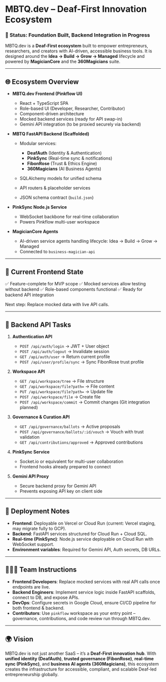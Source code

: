 # MBTQ.dev – Deaf-First Innovation Ecosystem

### 🚀 Status: Foundation Built, Backend Integration in Progress

MBTQ.dev is a **Deaf-First ecosystem** built to empower entrepreneurs, researchers, and creators with AI-driven, accessible business tools. It is designed around the **Idea → Build → Grow → Managed** lifecycle and powered by **MagicianCore** and the **360Magicians** suite.

---

## 🌐 Ecosystem Overview

* **MBTQ.dev Frontend (Pinkflow UI)**

  * React + TypeScript SPA
  * Role-based UI (Developer, Researcher, Contributor)
  * Component-driven architecture
  * Mocked backend services (ready for API swap-in)
  * Gemini API integration (to be proxied securely via backend)

* **MBTQ FastAPI Backend (Scaffolded)**

  * Modular services:

    * **DeafAuth** (Identity & Authentication)
    * **PinkSync** (Real-time sync & notifications)
    * **FibonRose** (Trust & Ethics Engine)
    * **360Magicians** (AI Business Agents)
  * SQLAlchemy models for unified schema
  * API routers & placeholder services
  * JSON schema contract (`build.json`)

* **PinkSync Node.js Service**

  * WebSocket backbone for real-time collaboration
  * Powers Pinkflow multi-user workspace

* **MagicianCore Agents**

  * AI-driven service agents handling lifecycle: Idea → Build → Grow → Managed
  * Connected to `business-magician-api`

---

## 📌 Current Frontend State

✅ Feature-complete for MVP scope
✅ Mocked services allow testing without backend
✅ Role-based components functional
✅ Ready for backend API integration

Next step: Replace mocked data with live API calls.

---

## 📌 Backend API Tasks

1. **Authentication API**

   * `POST /api/auth/login` → JWT + User object
   * `POST /api/auth/logout` → Invalidate session
   * `GET /api/auth/user` → Return current profile
   * `POST /api/user/profile/sync` → Sync FibonRose trust profile

2. **Workspace API**

   * `GET /api/workspace/tree` → File structure
   * `GET /api/workspace/file?path=` → File content
   * `PUT /api/workspace/file?path=` → Update file
   * `POST /api/workspace/file` → Create file
   * `POST /api/workspace/commit` → Commit changes (Git integration planned)

3. **Governance & Curation API**

   * `GET /api/governance/ballots` → Active proposals
   * `POST /api/governance/ballots/:id/vouch` → Vouch with trust validation
   * `GET /api/contributions/approved` → Approved contributions

4. **PinkSync Service**

   * Socket.io or equivalent for multi-user collaboration
   * Frontend hooks already prepared to connect

5. **Gemini API Proxy**

   * Secure backend proxy for Gemini API
   * Prevents exposing API key on client side

---

## 📌 Deployment Notes

* **Frontend**: Deployable on Vercel or Cloud Run (current: Vercel staging, may migrate fully to GCP).
* **Backend**: FastAPI services structured for Cloud Run + Cloud SQL.
* **Real-time (PinkSync)**: Node.js service deployable on Cloud Run with WebSocket support.
* **Environment variables**: Required for Gemini API, Auth secrets, DB URLs.

---

## 🧑‍🤝‍🧑 Team Instructions

* **Frontend Developers**: Replace mocked services with real API calls once endpoints are live.
* **Backend Engineers**: Implement service logic inside FastAPI scaffolds, connect to DB, and expose APIs.
* **DevOps**: Configure secrets in Google Cloud, ensure CI/CD pipeline for both frontend & backend.
* **Contributors**: Use `pinkflow` workspace as your entry point – governance, contributions, and code review run through MBTQ.dev.

---

## 🌍 Vision

MBTQ.dev is not just another SaaS – it’s a **Deaf-First innovation hub**. With **unified identity (DeafAuth)**, **trusted governance (FibonRose)**, **real-time sync (PinkSync)**, and **business AI agents (360Magicians)**, this ecosystem creates the infrastructure for accessible, compliant, and scalable Deaf-led entrepreneurship globally.
